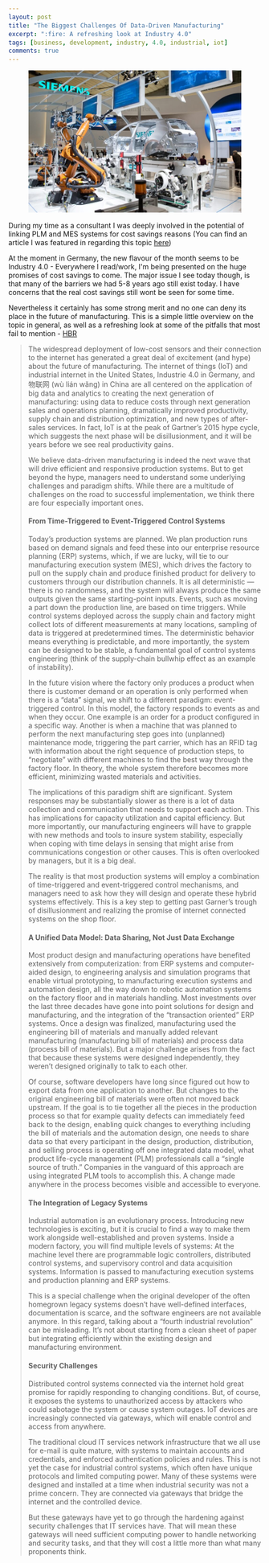 ```yaml
---
layout: post
title: "The Biggest Challenges Of Data-Driven Manufacturing"
excerpt: ":fire: A refreshing look at Industry 4.0"
tags: [business, development, industry, 4.0, industrial, iot]
comments: true 
---
```

<figure>
	<img src="/images/posts/2016/industry4.jpg">
</figure>

During my time as a consultant I was deeply involved in the potential of linking PLM and MES systems for cost savings reasons (You can find an article I was featured in regarding this topic [here](/images/posts/2016/telegraph.jpg)) 

At the moment in Germany, the new flavour of the month seems to be Industry 4.0 - Everywhere I read/work, I'm being presented on the huge promises of cost savings to come. The major issue I see today though, is that many of the barriers we had 5-8 years ago still exist today. I have concerns that the real cost savings still wont be seen for some time.

Nevertheless it certainly has some strong merit and no one can deny its place in the future of manufacturing.  This is a simple little overview on the topic in general, as well as a refreshing look at some of the pitfalls that most fail to mention - [HBR](https://hbr.org/2016/05/the-biggest-challenges-of-data-driven-manufacturing)

> The widespread deployment of low-cost sensors and their connection to the internet has generated a great deal of excitement (and hype) about the future of manufacturing. The internet of things (IoT) and industrial internet in the United States, Industrie 4.0 in Germany, and 物联网 (wù lián wăng) in China are all centered on the application of big data and analytics to creating the next generation of manufacturing: using data to reduce costs through next generation sales and operations planning, dramatically improved productivity, supply chain and distribution optimization, and new types of after-sales services. In fact, IoT is at the peak of Gartner’s 2015 hype cycle, which suggests the next phase will be disillusionment, and it will be years before we see real productivity gains.
> 
> We believe data-driven manufacturing is indeed the next wave that will drive efficient and responsive production systems. But to get beyond the hype, managers need to understand some underlying challenges and paradigm shifts. While there are a multitude of challenges on the road to successful implementation, we think there are four especially important ones.
> 
> #### From Time-Triggered to Event-Triggered Control Systems
> 
> Today’s production systems are planned. We plan production runs based on demand signals and feed these into our enterprise resource planning (ERP) systems, which, if we are lucky, will tie to our manufacturing execution system (MES), which drives the factory to pull on the supply chain and produce finished product for delivery to customers through our distribution channels. It is all deterministic — there is no randomness, and the system will always produce the same outputs given the same starting-point inputs. Events, such as moving a part down the production line, are based on time triggers. While control systems deployed across the supply chain and factory might collect lots of different measurements at many locations, sampling of data is triggered at predetermined times. The deterministic behavior means everything is predictable, and more importantly, the system can be designed to be stable, a fundamental goal of control systems engineering (think of the supply-chain bullwhip effect as an example of instability).
> 
> In the future vision where the factory only produces a product when there is customer demand or an operation is only performed when there is a “data” signal, we shift to a different paradigm: event-triggered control. In this model, the factory responds to events as and when they occur. One example is an order for a product configured in a specific way. Another is when a machine that was planned to perform the next manufacturing step goes into (unplanned) maintenance mode, triggering the part carrier, which has an RFID tag with information about the right sequence of production steps, to “negotiate” with different machines to find the best way through the factory floor. In theory, the whole system therefore becomes more efficient, minimizing wasted materials and activities.
> 
> The implications of this paradigm shift are significant. System responses may be substantially slower as there is a lot of data collection and communication that needs to support each action. This has implications for capacity utilization and capital efficiency. But more importantly, our manufacturing engineers will have to grapple with new methods and tools to insure system stability, especially when coping with time delays in sensing that might arise from communications congestion or other causes. This is often overlooked by managers, but it is a big deal.
> 
> The reality is that most production systems will employ a combination of time-triggered and event-triggered control mechanisms, and managers need to ask how they will design and operate these hybrid systems effectively. This is a key step to getting past Garner’s trough of disillusionment and realizing the promise of internet connected systems on the shop floor.
> 
> #### A Unified Data Model: Data Sharing, Not Just Data Exchange
> 
> Most product design and manufacturing operations have benefited extensively from computerization: from ERP systems and computer-aided design, to engineering analysis and simulation programs that enable virtual prototyping, to manufacturing execution systems and automation design, all the way down to robotic automation systems on the factory floor and in materials handling. Most investments over the last three decades have gone into point solutions for design and manufacturing, and the integration of the “transaction oriented” ERP systems. Once a design was finalized, manufacturing used the engineering bill of materials and manually added relevant manufacturing (manufacturing bill of materials) and process data (process bill of materials). But a major challenge arises from the fact that because these systems were designed independently, they weren’t designed originally to talk to each other.
> 
> Of course, software developers have long since figured out how to export data from one application to another. But changes to the original engineering bill of materials were often not moved back upstream. If the goal is to tie together all the pieces in the production process so that for example quality defects can immediately feed back to the design, enabling quick changes to everything including the bill of materials and the automation design, one needs to share data so that every participant in the design, production, distribution, and selling process is operating off one integrated data model, what product life-cycle management (PLM) professionals call a “single source of truth.” Companies in the vanguard of this approach are using integrated PLM tools to accomplish this. A change made anywhere in the process becomes visible and accessible to everyone.
> 
> #### The Integration of Legacy Systems
> 
> Industrial automation is an evolutionary process. Introducing new technologies is exciting, but it is crucial to find a way to make them work alongside well-established and proven systems. Inside a modern factory, you will find multiple levels of systems: At the machine level there are programmable logic controllers, distributed control systems, and supervisory control and data acquisition systems. Information is passed to manufacturing execution systems and production planning and ERP systems.
> 
> This is a special challenge when the original developer of the often homegrown legacy systems doesn’t have well-defined interfaces, documentation is scarce, and the software engineers are not available anymore. In this regard, talking about a “fourth industrial revolution” can be misleading. It’s not about starting from a clean sheet of paper but integrating efficiently within the existing design and manufacturing environment.
> 
> #### Security Challenges
> 
> Distributed control systems connected via the internet hold great promise for rapidly responding to changing conditions. But, of course, it exposes the systems to unauthorized access by attackers who could sabotage the system or cause system outages. IoT devices are increasingly connected via gateways, which will enable control and access from anywhere.
> 
> The traditional cloud IT services network infrastructure that we all use for e-mail is quite mature, with systems to maintain accounts and credentials, and enforced authentication policies and rules. This is not yet the case for industrial control systems, which often have unique protocols and limited computing power. Many of these systems were designed and installed at a time when industrial security was not a prime concern. They are connected via gateways that bridge the internet and the controlled device.
> 
> But these gateways have yet to go through the hardening against security challenges that IT services have. That will mean these gateways will need sufficient computing power to handle networking and security tasks, and that they will cost a little more than what many proponents think.
